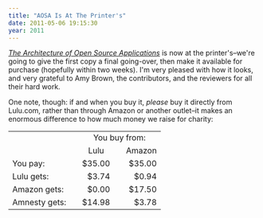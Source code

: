 ```yaml
---
title: "AOSA Is At The Printer's"
date: 2011-05-06 19:15:30
year: 2011
---
```

<a href="http://aosabook.org"><em>The Architecture of Open Source Applications</em></a> is now at the printer's–we're going to give the first copy a final going-over, then make it available for purchase (hopefully within two weeks). I'm very pleased with how it looks, and very grateful to Amy Brown, the contributors, and the reviewers for all their hard work.

One note, though: if and when you buy it, <em>please</em> buy it directly from Lulu.com, rather than through Amazon or another outlet–it makes an enormous difference to how much money we raise for charity:
<table>
<tbody>
<tr>
<td></td>
<td></td>
<td colspan="3" align="center">You buy from:</td>
</tr>
<tr>
<td></td>
<td></td>
<td align="center">Lulu</td>
<td></td>
<td align="center">Amazon</td>
</tr>
<tr>
<td>You pay:</td>
<td></td>
<td align="right">$35.00</td>
<td></td>
<td align="right">$35.00</td>
</tr>
<tr>
<td>Lulu gets:</td>
<td></td>
<td align="right">$3.74</td>
<td></td>
<td align="right">$0.94</td>
</tr>
<tr>
<td>Amazon gets:</td>
<td></td>
<td align="right">$0.00</td>
<td></td>
<td align="right">$17.50</td>
</tr>
<tr>
<td>Amnesty gets:</td>
<td></td>
<td align="right">$14.98</td>
<td></td>
<td align="right">$3.78</td>
</tr>
</tbody>
</table>
